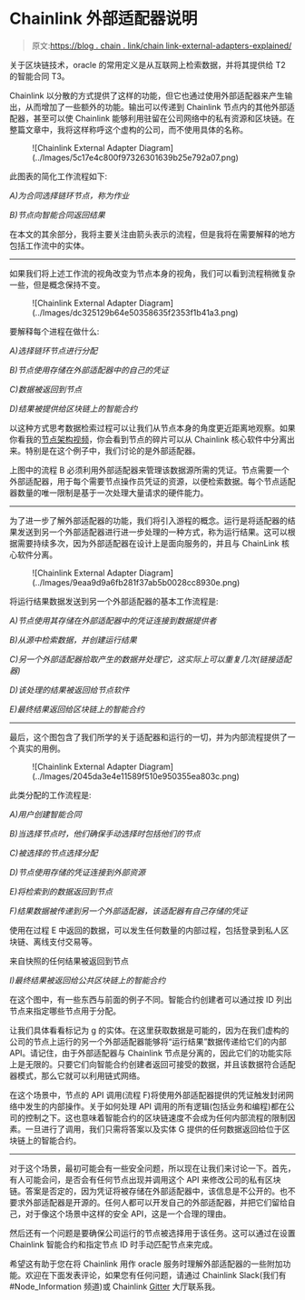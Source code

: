 # Chainlink 外部适配器说明

> 原文:[https://blog . chain . link/chain link-external-adapters-explained/](https://blog.chain.link/chainlink-external-adapters-explained/)

关于区块链技术，oracle 的常用定义是从互联网上检索数据，并将其提供给 T2 的智能合同 T3。

Chainlink 以分散的方式提供了这样的功能，但它也通过使用外部适配器来产生输出，从而增加了一些额外的功能。输出可以传递到 Chainlink 节点内的其他外部适配器，甚至可以使 Chainlink 能够利用驻留在公司网络中的私有资源和区块链。在整篇文章中，我将这样称呼这个虚构的公司，而不使用具体的名称。

<figure class="kg-card kg-image-card">![Chainlink External Adapter Diagram](../Images/5c17e4c800f97326301639b25e792a07.png)</figure>

此图表的简化工作流程如下:

*A)为合同选择链环节点，称为作业*

*B)节点向智能合同返回结果*

在本文的其余部分，我将主要关注由箭头表示的流程，但是我将在需要解释的地方包括工作流中的实体。

* * *

如果我们将上述工作流的视角改变为节点本身的视角，我们可以看到流程稍微复杂一些，但是概念保持不变。

<figure class="kg-card kg-image-card">![Chainlink External Adapter Diagram](../Images/dc325129b64e50358635f2353f1b41a3.png)</figure>

要解释每个进程在做什么:

*A)选择链环节点进行分配*

*B)节点使用存储在外部适配器中的自己的凭证*

*C)数据被返回到节点*

*D)结果被提供给区块链上的智能合约*

以这种方式思考数据检索过程可以让我们从节点本身的角度更近距离地观察。如果你看我的[节点架构视频](https://youtu.be/_FOB2dL4EQQ)，你会看到节点的碎片可以从 Chainlink 核心软件中分离出来。特别是在这个例子中，我们讨论的是外部适配器。

上图中的流程 B 必须利用外部适配器来管理该数据源所需的凭证。节点需要一个外部适配器，用于每个需要节点操作员凭证的资源，以便检索数据。每个节点适配器数量的唯一限制是基于一次处理大量请求的硬件能力。

* * *

为了进一步了解外部适配器的功能，我们将引入游程的概念。运行是将适配器的结果发送到另一个外部适配器进行进一步处理的一种方式，称为运行结果。这可以根据需要持续多次，因为外部适配器在设计上是面向服务的，并且与 ChainLink 核心软件分离。

<figure class="kg-card kg-image-card">![Chainlink External Adapter Diagram](../Images/9eaa9d9a6fb281f37ab5b0028cc8930e.png)</figure>

将运行结果数据发送到另一个外部适配器的基本工作流程是:

*A)节点使用其存储在外部适配器中的凭证连接到数据提供者*

*B)从源中检索数据，并创建运行结果*

*C)另一个外部适配器拾取产生的数据并处理它，这实际上可以重复几次(链接适配器)*

*D)该处理的结果被返回给节点软件*

*E)最终结果返回给区块链上的智能合约*

* * *

最后，这个图包含了我们所学的关于适配器和运行的一切，并为内部流程提供了一个真实的用例。

<figure class="kg-card kg-image-card">![Chainlink External Adapter Diagram](../Images/2045da3e4e11589f510e950355ea803c.png)</figure>

此类分配的工作流程是:

*A)用户创建智能合同*

*B)当选择节点时，他们确保手动选择时包括他们的节点*

*C)被选择的节点选择分配*

*D)节点使用存储的凭证连接到外部资源*

*E)将检索到的数据返回到节点*

*F)结果数据被传递到另一个外部适配器，该适配器有自己存储的凭证*

使用在过程 E 中返回的数据，可以发生任何数量的内部过程，包括登录到私人区块链、离线支付交易等。

来自快照的任何结果被返回到节点

*I)最终结果被返回给公共区块链上的智能合约*

在这个图中，有一些东西与前面的例子不同。智能合约创建者可以通过按 ID 列出节点来指定哪些节点用于分配。

让我们具体看看标记为 g 的实体。在这里获取数据是可能的，因为在我们虚构的公司的节点上运行的另一个外部适配器能够将“运行结果”数据传递给它们的内部 API。请记住，由于外部适配器与 Chainlink 节点是分离的，因此它们的功能实际上是无限的。只要它们向智能合约创建者返回可接受的数据，并且该数据符合适配器模式，那么它就可以利用链式网络。

在这个场景中，节点的 API 调用(流程 F)将使用外部适配器提供的凭证触发封闭网络中发生的内部操作。关于如何处理 API 调用的所有逻辑(包括业务和编程)都在公司的控制之下。这也意味着智能合约的区块链速度不会成为任何内部流程的限制因素。一旦进行了调用，我们只需将答案以及实体 G 提供的任何数据返回给位于区块链上的智能合约。

* * *

对于这个场景，最初可能会有一些安全问题，所以现在让我们来讨论一下。首先，有人可能会问，是否会有任何节点出现并调用这个 API 来修改公司的私有区块链。答案是否定的，因为凭证将被存储在外部适配器中，该信息是不公开的。也不要求外部适配器是开源的。任何人都可以开发自己的外部适配器，并把它们留给自己，对于像这个场景中这样的安全 API，这是一个合理的理由。

然后还有一个问题是要确保公司运行的节点被选择用于该任务。这可以通过在设置 Chainlink 智能合约和指定节点 ID 时手动匹配节点来完成。

希望这有助于您在将 Chainlink 用作 oracle 服务时理解外部适配器的一些附加功能。欢迎在下面发表评论，如果您有任何问题，请通过 Chainlink Slack(我们有#Node_Information 频道)或 Chainlink [Gitter](https://gitter.im/smartcontractkit-chainlink/Lobby) 大厅联系我。